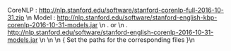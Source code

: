 CoreNLP : http://nlp.stanford.edu/software/stanford-corenlp-full-2016-10-31.zip \n Model : http://nlp.stanford.edu/software/stanford-english-kbp-corenlp-2016-10-31-models.jar \n . or \n . http://nlp.stanford.edu/software/stanford-english-corenlp-2016-10-31-models.jar \n \n \n { Set the paths for the corresponding files }\n
